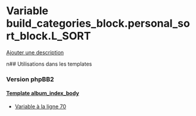 # Variable build_categories_block.personal_sort_block.L_SORT
[Ajouter une description](https://fa-tvars.appspot.com/build_categories_block.personal_sort_block.L_SORT)

n## Utilisations dans les templates

### Version phpBB2

#### [Template album_index_body](subsilver/album_index_body.md)
* [Variable à la ligne 70](../subsilver/album_index_body.tpl#L70)